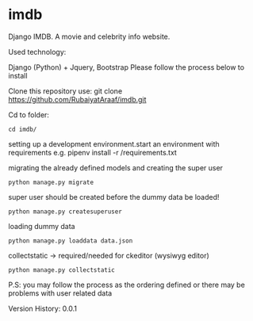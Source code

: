 # imdb
Django IMDB.
A movie and celebrity info website.

Used technology:

Django (Python) + Jquery, Bootstrap
Please follow the process below to install

Clone this repository use: 
     git clone https://github.com/RubaiyatAraaf/imdb.git
 
Cd to folder:
    
    cd imdb/

setting up a development environment.start an environment with requirements e.g. 
    pipenv install -r /requirements.txt

migrating the already defined models and creating the super user

    python manage.py migrate

super user should be created before the dummy data be loaded!

    python manage.py createsuperuser

loading dummy data

    python manage.py loaddata data.json

collectstatic -> required/needed for ckeditor (wysiwyg editor)

    python manage.py collectstatic

P.S: you may follow the process as the ordering defined or there may be problems with user related data

Version History:
0.0.1



